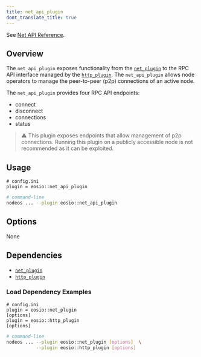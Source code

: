 ```yaml
---
title: net_api_plugin
dont_translate_title: true
---
```


See [Net API Reference](https://docs.vaulta.com/apis/leap/latest/net.api/).

## Overview

The `net_api_plugin` exposes functionality from the [`net_plugin`](./net-plugin.md) to the RPC API interface managed by the [`http_plugin`](./http-plugin.md). The `net_api_plugin` allows node operators to manage the peer-to-peer (p2p) connections of an active node.

The `net_api_plugin` provides four RPC API endpoints:
* connect
* disconnect
* connections
* status

> ⚠️ This plugin exposes endpoints that allow management of p2p connections. Running this plugin on a publicly accessible node is not recommended as it can be exploited.

## Usage

```console
# config.ini
plugin = eosio::net_api_plugin
```
```sh
# command-line
nodeos ... --plugin eosio::net_api_plugin
```

## Options

None

## Dependencies

* [`net_plugin`](./net-plugin.md)
* [`http_plugin`](./http-plugin.md)

### Load Dependency Examples

```console
# config.ini
plugin = eosio::net_plugin
[options]
plugin = eosio::http_plugin
[options]
```
```sh
# command-line
nodeos ... --plugin eosio::net_plugin [options]  \
           --plugin eosio::http_plugin [options]
```
